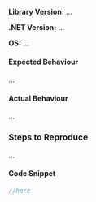 **Library Version:** ...

**.NET Version:** ...

**OS:** ...

#### Expected Behaviour

...

#### Actual Behaviour

...

### Steps to Reproduce

...

#### Code Snippet

```csharp
//here
```
